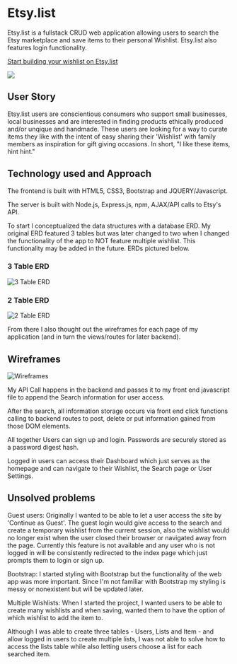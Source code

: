 # Etsy.list

Etsy.list is a fullstack CRUD web application allowing users to search the Etsy 
marketplace and save items to their personal Wishlist. Etsy.list also features login 
functionality.

[Start building your wishlist on Etsy.list](http://etsylist.herokuapp.com)

![](http://i.giphy.com/xT8qAXxZBUcdsdqSuA.gif)

## User Story

Etsy.list users are conscientious consumers who support small businesses, local businesses 
and are interested in finding products ethically produced and/or unqique and handmade. 
These users are looking for a way to curate items they like with the intent of easy sharing 
their 'Wishlist' with family members as inspiration for gift giving occasions. In short, 
"I like these items, hint hint."


## Technology used and Approach

The frontend is built with HTML5, CSS3, Bootstrap and JQUERY/Javascript.

The server is built with Node.js, Express.js, npm, AJAX/API calls to Etsy's API. 

To start I conceptualized the data structures with a database ERD. My original ERD featured 3 tables but was later changed to two when I changed the functionality of the app to NOT feature multiple wishlist. This functionality may be added in the future. ERDs pictured below.

### 3 Table ERD
![3 Table ERD](http://imgur.com/a/awCyj)

### 2 Table ERD
![2 Table ERD](http://imgur.com/a/FDLF1)

From there I also thought out the wireframes for each page of my application (and in turn the views/routes for later backend).

## Wireframes
![Wireframes](http://imgur.com/a/InZ45)

My API Call happens in the backend and passes it to my front end javascript file to append the Search information for user access. 

After the search, all information storage occurs via front end click functions calling to backend routes to post, delete or put information gained from those DOM elements.

All together Users can sign up and login. Passwords are securely stored as a password digest hash. 

Logged in users can access their Dashboard which just serves as the homepage and can navigate to their Wishlist, the Search page or User Settings.



## Unsolved problems

Guest users: Originally I wanted to be able to let a user access the site by 'Continue as Guest'. The guest login would give access to the search and create a temporary wishlist from the current session, also the wishlist would no longer exist when the user closed their browser or navigated away from the page. Currently this feature is not available and any user who is not logged in will be consistently redirected to the index page which just prompts them to login or sign up.

Bootstrap: I started styling with Bootstrap but the functionality of the web app was more important. Since I'm not familiar with Bootstrap my styling is messy or nonexistent but will be updated later. 

Multiple Wishlists: When I started the project, I wanted users to be able to create many wishlists and when saving, wanted them to have the option of which wishlist to add the item to.

Although I was able to create three tables - Users, Lists and Item - and allow logged in users to create multiple lists, I was not able to solve how to access the lists table while also letting users choose a list for each searched item. 




